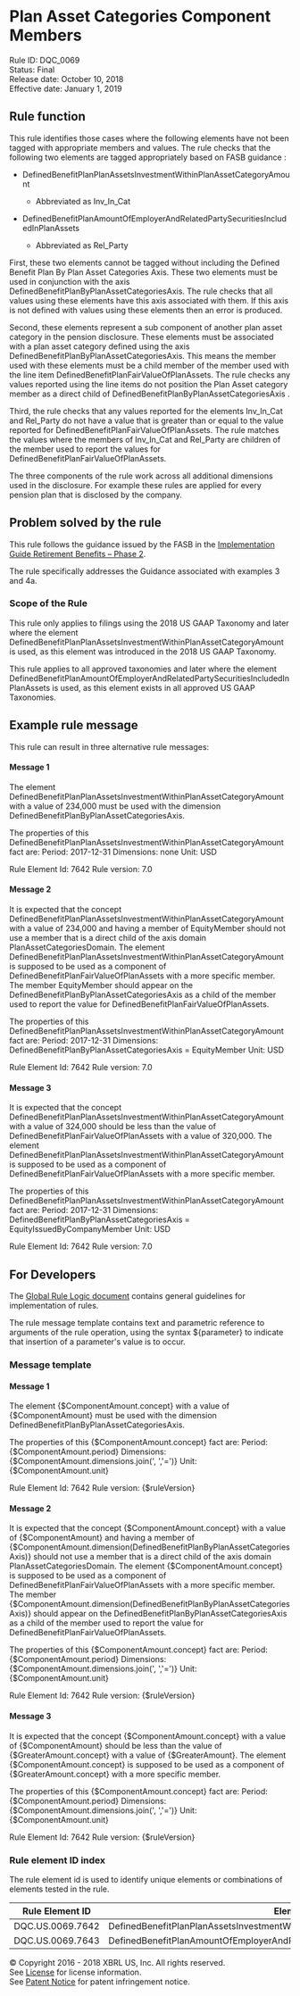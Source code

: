 # Plan Asset Categories Component Members
Rule ID: DQC_0069  
Status: Final  
Release date: October 10, 2018  
Effective date: January 1, 2019 

## Rule function 
This rule identifies those cases where the following elements have not been tagged with appropriate members and values. The rule checks that the following two elements are tagged appropriately based on FASB guidance :

- DefinedBenefitPlanPlanAssetsInvestmentWithinPlanAssetCategoryAmount

  - Abbreviated as Inv_In_Cat

- DefinedBenefitPlanAmountOfEmployerAndRelatedPartySecuritiesIncludedInPlanAssets

  - Abbreviated as Rel_Party

First, these two elements cannot be tagged without including the Defined Benefit Plan By Plan Asset Categories Axis.  These two elements must be used in conjunction with the axis DefinedBenefitPlanByPlanAssetCategoriesAxis. The rule checks that all values using these elements have this axis associated with them. If this axis is not defined with values using these elements then an error is produced.

Second, these elements represent a sub component of another plan asset category in the pension disclosure. These elements must be associated with a plan asset category defined using the axis DefinedBenefitPlanByPlanAssetCategoriesAxis. This means the member used with these elements must be a child member of the member used with the line item DefinedBenefitPlanFairValueOfPlanAssets. The rule checks any values reported using the line items do not position the Plan Asset category member as a direct child of DefinedBenefitPlanByPlanAssetCategoriesAxis .

Third, the rule checks that any values reported for the elements Inv_In_Cat and Rel_Party do not have a value that is greater than or equal to the value reported for DefinedBenefitPlanFairValueOfPlanAssets. The rule matches the values where the members of Inv_In_Cat and Rel_Party are children of the member used to report the values for DefinedBenefitPlanFairValueOfPlanAssets.

The three components of the rule work across all additional dimensions used in the disclosure. For example these rules are applied for every pension plan that is disclosed by the company.

## Problem solved by the rule
This rule follows the guidance issued by the FASB in the [Implementation Guide Retirement Benefits &#8211; Phase 2](https://www.fasb.org/cs/ContentServer?c=Document_C&#038;cid=1176169401814&#038;d=&#038;pagename=FASB%2FDocument_C%2FDocumentPage). 

The rule specifically addresses the Guidance associated with examples 3 and 4a.

### Scope of the Rule
This rule only applies to filings using the 2018 US GAAP Taxonomy and later where the element DefinedBenefitPlanPlanAssetsInvestmentWithinPlanAssetCategoryAmount is used, as this element was introduced in the 2018 US GAAP Taxonomy.

This rule applies to all approved taxonomies and later where the element DefinedBenefitPlanAmountOfEmployerAndRelatedPartySecuritiesIncludedInPlanAssets is used, as this element exists in all approved US GAAP Taxonomies.

## Example rule message
This rule can result in three alternative rule messages:

#### Message 1
The element DefinedBenefitPlanPlanAssetsInvestmentWithinPlanAssetCategoryAmount with a value of 234,000 must be used with the dimension DefinedBenefitPlanByPlanAssetCategoriesAxis.

The properties of this DefinedBenefitPlanPlanAssetsInvestmentWithinPlanAssetCategoryAmount fact are:
Period: 2017-12-31
Dimensions: none
Unit: USD

Rule Element Id: 7642
Rule version: 7.0

#### Message 2
It is expected that the concept DefinedBenefitPlanPlanAssetsInvestmentWithinPlanAssetCategoryAmount with a value of 234,000 and having a member of EquityMember should not use a member that is a direct child of the axis domain PlanAssetCategoriesDomain.  The element DefinedBenefitPlanPlanAssetsInvestmentWithinPlanAssetCategoryAmount is supposed to be used as a  component of DefinedBenefitPlanFairValueOfPlanAssets with a more specific member.  The member EquityMember should appear on the DefinedBenefitPlanByPlanAssetCategoriesAxis as a child of the member used to report the value for DefinedBenefitPlanFairValueOfPlanAssets.

The properties of this DefinedBenefitPlanPlanAssetsInvestmentWithinPlanAssetCategoryAmount fact are:
Period: 2017-12-31
Dimensions: DefinedBenefitPlanByPlanAssetCategoriesAxis = EquityMember
Unit: USD

Rule Element Id: 7642
Rule version: 7.0

#### Message 3
It is expected that the concept DefinedBenefitPlanPlanAssetsInvestmentWithinPlanAssetCategoryAmount with a value of 324,000 should be less than the value of DefinedBenefitPlanFairValueOfPlanAssets with a value of 320,000.  The element DefinedBenefitPlanPlanAssetsInvestmentWithinPlanAssetCategoryAmount is supposed to be used as a  component of DefinedBenefitPlanFairValueOfPlanAssets with a more specific member.

The properties of this DefinedBenefitPlanPlanAssetsInvestmentWithinPlanAssetCategoryAmount fact are:
Period: 2017-12-31
Dimensions: DefinedBenefitPlanByPlanAssetCategoriesAxis = EquityIssuedByCompanyMember
Unit: USD

Rule Element Id: 7642
Rule version: 7.0

## For Developers
The [Global Rule Logic document](https://github.com/DataQualityCommittee/dqc_us_rules/blob/master/docs/GlobalRuleLogic.md) contains general guidelines for implementation of rules.

The rule message template contains text and parametric reference to arguments of the rule operation, using the syntax ${parameter} to indicate that insertion of a parameter's value is to occur.

### Message template
#### Message 1

The element {$ComponentAmount.concept} with a value of {$ComponentAmount} must be used with the dimension DefinedBenefitPlanByPlanAssetCategoriesAxis.

The properties of this {$ComponentAmount.concept} fact are:
Period: {$ComponentAmount.period}
Dimensions: {$ComponentAmount.dimensions.join(', ','=')}
Unit: {$ComponentAmount.unit}

Rule Element Id: 7642
Rule version: {$ruleVersion}

#### Message 2
It is expected that the concept {$ComponentAmount.concept} with a value of {$ComponentAmount}  and having a member of {$ComponentAmount.dimension(DefinedBenefitPlanByPlanAssetCategoriesAxis)} should not use a member that is a direct child of the axis domain PlanAssetCategoriesDomain.  The element {$ComponentAmount.concept} is supposed to be used as a  component of DefinedBenefitPlanFairValueOfPlanAssets with a more specific member.  The member {$ComponentAmount.dimension(DefinedBenefitPlanByPlanAssetCategoriesAxis)} should appear on the DefinedBenefitPlanByPlanAssetCategoriesAxis as a child of the member used to report the value for DefinedBenefitPlanFairValueOfPlanAssets.

The properties of this {$ComponentAmount.concept} fact are:
Period: {$ComponentAmount.period}
Dimensions: {$ComponentAmount.dimensions.join(', ','=')}
Unit: {$ComponentAmount.unit}

Rule Element Id: 7642
Rule version: {$ruleVersion}

#### Message 3
It is expected that the concept {$ComponentAmount.concept} with a value of {$ComponentAmount} should be less than the value of {$GreaterAmount.concept} with a value of {$GreaterAmount}.  The element {$ComponentAmount.concept} is supposed to be used as a  component of {$GreaterAmount.concept} with a more specific member.

The properties of this {$ComponentAmount.concept} fact are:
Period: {$ComponentAmount.period}
Dimensions: {$ComponentAmount.dimensions.join(', ','=')}
Unit: {$ComponentAmount.unit}

Rule Element Id: 7642
Rule version: {$ruleVersion}

### Rule element ID index 
The rule element id is used to identify unique elements or combinations of elements tested in the rule. 

|Rule Element ID|Element|
|--------|--------|
|DQC.US.0069.7642|DefinedBenefitPlanPlanAssetsInvestmentWithinPlanAssetCategoryAmount|
|DQC.US.0069.7643|DefinedBenefitPlanAmountOfEmployerAndRelatedPartySecuritiesIncludedInPlanAssets|

© Copyright 2016 - 2018 XBRL US, Inc. All rights reserved.   
See [License](https://xbrl.us/dqc-license) for license information.  
See [Patent Notice](https://xbrl.us/dqc-patent) for patent infringement notice.
